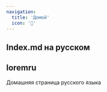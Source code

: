 ```yaml
---
navigation:
  title: 'Домой'
  icon: '🏡'
---
```


## Index.md на русском

## loremru

Домашняя страница русского языка